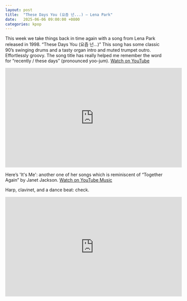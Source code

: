 ```yaml
---
layout: post
title:  "These Days You (요즘 넌...) – Lena Park"
date:   2025-06-06 09:00:00 +0800
categories: kpop
---
```


This week we take things back in time again with a song from Lena Park released in 1998. “These Days You (요즘 넌...)” This song has some classic 90’s swinging drums and a tasty organ intro and muted trumpet outro. Effortlessly groovy. The song title has really helped me remember the word for “recently / these days” (pronounced yoo-jum). <a href="https://youtu.be/GduTZPYApPU">Watch on YouTube</a>

<iframe width="560" height="315" src="https://www.youtube.com/embed/GduTZPYApPU" title="YouTube video player" frameborder="0" allowfullscreen></iframe>

Here’s 'It's Me': another one of her songs which is reminiscent of “Together Again” by Janet Jackson. <a href="https://music.youtube.com/watch?v=GgcT1aLssHs">Watch on YouTube Music</a>

Harp, clavinet, and  a dance beat: check.

<iframe width="560" height="315" src="https://www.youtube.com/embed/GgcT1aLssHs" title="YouTube video player" frameborder="0" allowfullscreen></iframe>